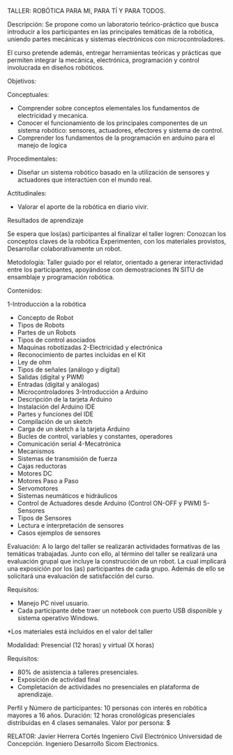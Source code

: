 TALLER: ROBÓTICA PARA MI, PARA TÍ Y PARA TODOS.

Descripción:
Se propone como un laboratorio teórico-práctico que busca introducir a los participantes en las principales temáticas de la robótica, uniendo partes mecánicas y sistemas electrónicos con microcontroladores.

El curso pretende además, entregar herramientas teóricas y prácticas que permiten integrar la mecánica, electrónica, programación y control involucrada en diseños robóticos.

Objetivos:

Conceptuales:
- Comprender sobre conceptos elementales los fundamentos de electricidad y mecanica.
- Conocer el funcionamiento de los principales componentes de un sistema robótico: sensores, actuadores, efectores y sistema de control.
- Comprender los fundamentos de la programación en arduino para el manejo de logica

Procedimentales:
- Diseñar un sistema robótico basado en la utilización de sensores y actuadores que interactúen con el mundo real.

Actitudinales:
- Valorar el aporte de la robótica en diario vivir.


Resultados de aprendizaje

Se espera que los(as) participantes al finalizar el taller logren:
Conozcan los conceptos claves de la robótica
Experimenten, con los materiales provistos,
Desarrollar colaborativamente  un robot.

Metodología:
Taller guiado por el relator, orientado a generar interactividad entre los participantes, apoyándose con demostraciones IN SITU de ensamblaje y programación robótica.

Contenidos:

1-Introducción a la robótica
- Concepto de Robot
- Tipos de Robots
- Partes de un Robots
- Tipos de control asociados
- Maquinas robotizadas
2-Electricidad y electrónica
- Reconocimiento de partes incluidas en el Kit
- Ley de ohm
- Tipos de señales (análogo y digital)
- Salidas (digital y PWM)
- Entradas (digital y análogas)
- Microcontroladores
3-Introducción a Arduino
- Descripción de la tarjeta Arduino
- Instalación del Arduino IDE
- Partes y funciones del IDE
- Compilación de un sketch
- Carga de un sketch a la tarjeta Arduino
- Bucles de control, variables y constantes, operadores
- Comunicación serial
4-Mecatrónica
- Mecanismos
- Sistemas de transmisión de fuerza
- Cajas reductoras
- Motores DC
- Motores Paso a Paso
- Servomotores
- Sistemas neumáticos e hidráulicos
- Control de Actuadores desde Arduino (Control ON-OFF y PWM)
5-Sensores
- Tipos de Sensores
- Lectura e interpretación de sensores
- Casos ejemplos de sensores

Evaluación:
A lo largo del taller se realizarán actividades formativas de las temáticas trabajadas. Junto con ello, al término del taller se realizará una evaluación grupal que incluye la construcción de un robot. La cual implicará una exposición por los (as) participantes de cada grupo.
Además de ello se solicitará una evaluación de satisfacción del curso.

Requisitos:
- Manejo PC nivel usuario.
- Cada participante debe traer un notebook con puerto USB disponible y sistema operativo Windows.

*Los materiales está incluidos en el valor del taller

Modalidad: Presencial (12 horas) y virtual (X horas)

Requisitos:
- 80% de asistencia a talleres presenciales.
- Exposición de actividad final
- Completación de actividades no presenciales en plataforma de aprendizaje.


Perfil y Número de participantes: 10 personas con interés en robótica mayores a 16 años.
Duración: 12 horas cronológicas presenciales distribuidas en 4 clases semanales.
Valor por persona: $

RELATOR: Javier Herrera Cortés
Ingeniero Civil Electrónico Universidad de Concepción.
Ingeniero Desarrollo Sicom Electronics.
